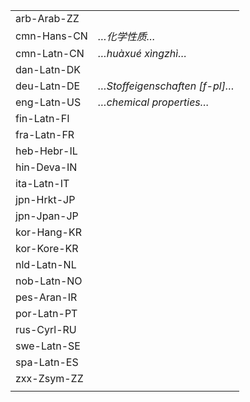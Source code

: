 | | |
|-|-|
| arb-Arab-ZZ |  |
| cmn-Hans-CN | _…化学性质…_ |
| cmn-Latn-CN | _…huàxué xìngzhì…_ |
| dan-Latn-DK |  |
| deu-Latn-DE | _…Stoffeigenschaften [f-pl]…_ |
| eng-Latn-US | _…chemical properties…_ |
| fin-Latn-FI |  |
| fra-Latn-FR |  |
| heb-Hebr-IL |  |
| hin-Deva-IN |  |
| ita-Latn-IT |  |
| jpn-Hrkt-JP |  |
| jpn-Jpan-JP |  |
| kor-Hang-KR |  |
| kor-Kore-KR |  |
| nld-Latn-NL |  |
| nob-Latn-NO |  |
| pes-Aran-IR |  |
| por-Latn-PT |  |
| rus-Cyrl-RU |  |
| swe-Latn-SE |  |
| spa-Latn-ES |  |
| zxx-Zsym-ZZ |  |
|  |  |
